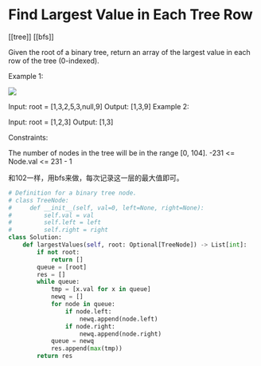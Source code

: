 # Find Largest Value in Each Tree Row

[[tree]] [[bfs]]

Given the root of a binary tree, return an array of the largest value in each row of the tree (0-indexed).

Example 1:

![](https://assets.leetcode.com/uploads/2020/08/21/largest_e1.jpg)

Input: root = [1,3,2,5,3,null,9]
Output: [1,3,9]
Example 2:

Input: root = [1,2,3]
Output: [1,3]

Constraints:

The number of nodes in the tree will be in the range [0, 104].
-231 <= Node.val <= 231 - 1

和102一样，用bfs来做，每次记录这一层的最大值即可。

```python
# Definition for a binary tree node.
# class TreeNode:
#     def __init__(self, val=0, left=None, right=None):
#         self.val = val
#         self.left = left
#         self.right = right
class Solution:
    def largestValues(self, root: Optional[TreeNode]) -> List[int]:
        if not root:
            return []
        queue = [root]
        res = []
        while queue:
            tmp = [x.val for x in queue]
            newq = []
            for node in queue:
                if node.left:
                    newq.append(node.left)
                if node.right:
                    newq.append(node.right)
            queue = newq
            res.append(max(tmp))
        return res
```

